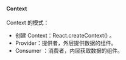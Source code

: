 #### Context

Context 的模式：<br>

- 创建 Context：React.createContext() 。
- Provider：提供者，外层提供数据的组件。
- Consumer ：消费者，内层获取数据的组件。
